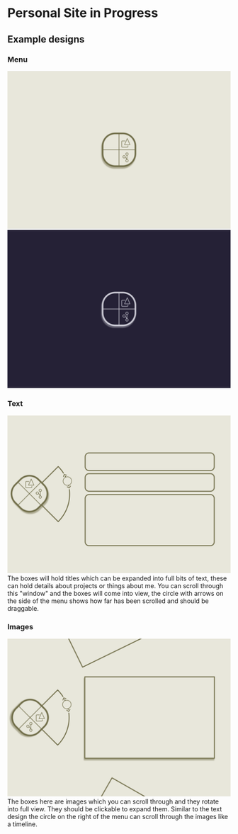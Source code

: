 # Personal Site in Progress
## Example designs
### Menu
![Main menu design, 2 out of 4 logos made inside of a rounded square](designs/CiteDesign2_Initial.png)
![Main menu design dark mode, same as above](designs/CiteDesign2_Page.png)

### Text
![Main text view, the square menu to the left side with boxes of expandable text to the right](designs/CiteDesign2_Text.png)
The boxes will hold titles which can be expanded into full bits of text, these can
hold details about projects or things about me. You can scroll through this "window"
and the boxes will come into view, the circle with arrows on the side of the menu
shows how far has been scrolled and should be draggable.

### Images
![Main image view, the square menu to the left side and images that rotate downward](designs/CiteDesign2_Main.png)
The boxes here are images which you can scroll through and they rotate into full
view. They should be clickable to expand them. Similar to the text design the circle
on the right of the menu can scroll through the images like a timeline.